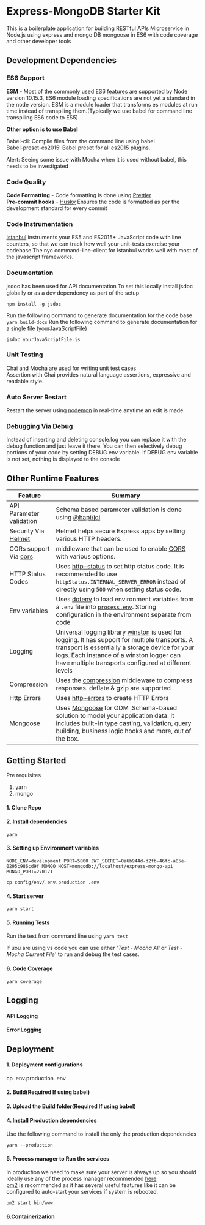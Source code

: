 # Express-MongoDB Starter Kit
This is a  boilerplate application for building RESTful APIs Microservice in Node.js using express and mongo DB mongoose in ES6 with code coverage and other developer tools

## Development Dependencies

### ES6 Support

**ESM** - Most of the commonly used ES6 [features](https://node.green/) are supported by Node version 10.15.3, ES6 module loading specifications are not yet a standard in the node version. ESM is a module loader that transforms es modules at run time instead of transpiling them.(Typically we use babel for command line transpiling ES6 code to ES5)

**Other option is to use Babel**

Babel-cli: Compile files from the command line using babel  
Babel-preset-es2015: Babel preset for all es2015 plugins.

Alert: Seeing some issue with Mocha when it is used without babel, this needs to be investigated

### Code Quality

**Code Formatting** - Code formatting is done using [Prettier](https://prettier.io/)  
**Pre-commit hooks** - [Husky](https://github.com/typicode/husky#readme) Ensures the code is formatted as per the development standard for every commit

### Code Instrumentation

[Istanbul](https://github.com/istanbuljs/nyc#readme) instruments your ES5 and ES2015+ JavaScript code with line counters, so that we can track how well your unit-tests exercise your codebase.The nyc command-line-client for Istanbul works well with most of the javascript frameworks.

### Documentation

jsdoc has been used for API documentation
To set this locally install jsdoc globally or as a dev dependency as part of the setup

`npm install -g jsdoc`

Run the following command to generate documentation for the code base
`yarn build-docs`
Run the following command to generate documentation for a single file (yourJavaScriptFile)

`jsdoc yourJavaScriptFile.js`

### Unit Testing

Chai and Mocha are used for writing unit test cases  
Assertion with Chai provides natural language assertions, expressive and readable style.

### Auto Server Restart

Restart the server using [nodemon](https://github.com/remy/nodemon) in real-time anytime an edit is made.

### Debugging Via [Debug](https://www.npmjs.com/package/debug)

Instead of inserting and deleting console.log you can replace it with the debug function and just leave it there. You can then selectively debug portions of your code by setting DEBUG env variable. If DEBUG env variable is not set, nothing is displayed to the console

## Other Runtime Features

| Feature                                                           | Summary                                                                                                                                                                                                                                                                                          |
| ----------------------------------------------------------------- | ------------------------------------------------------------------------------------------------------------------------------------------------------------------------------------------------------------------------------------------------------------------------------------------------ |
| API Parameter validation                                          | Schema based parameter validation is done using [@hapi/joi ](https://www.npmjs.com/package/@hapi/joi)                                                                                                                                                                                            |
| Security Via [Helmet](https://helmetjs.github.io/)                | Helmet helps secure Express apps by setting various HTTP headers.                                                                                                                                                                                                                                |
| CORs support Via [cors](https://github.com/expressjs/cors#readme) | middleware that can be used to enable [CORS](http://en.wikipedia.org/wiki/Cross-origin_resource_sharing) with various options.                                                                                                                                                                   |
| HTTP Status Codes                                                 | Uses [http-status](https://www.npmjs.com/package/http-status) to set http status code. It is recommended to use `httpStatus.INTERNAL_SERVER_ERROR` instead of directly using `500` when setting status code.                                                                                     |
| Env variables                                                     | Uses [dotenv](https://www.npmjs.com/package/dotenv) to load environment variables from a `.env` file into [`process.env`](https://nodejs.org/docs/latest/api/process.html#process_process_env). Storing configuration in the environment separate from code                                      |
| Logging                                                           | Universal logging library [winston](https://www.npmjs.com/package/winston) is used for logging. It has support for multiple transports. A transport is essentially a storage device for your logs. Each instance of a winston logger can have multiple transports configured at different levels |
| Compression                                                       | Uses the [compression](https://github.com/expressjs/compression#readme) middleware to compress responses. deflate & gzip are supported                                                                                                                                                           |
| Http Errors                                                       | Uses [http-errors](https://github.com/jshttp/http-errors#readme) to create HTTP Errors                                                                                                                                                                                                           |
| Mongoose                                                          | Uses [Mongoose](https://mongoosejs.com/) for ODM ,Schema-based solution to model your application data. It includes built-in type casting, validation, query building, business logic hooks and more, out of the box.                                                                            |

## Getting Started

Pre requisites

1.  yarn
2.  mongo

#### 1. Clone Repo

#### 2. Install dependencies

`yarn`

#### 3. Setting up Environment variables

`NODE_ENV=development PORT=5000 JWT_SECRET=0a6b944d-d2fb-46fc-a85e-0295c986cd9f MONGO_HOST=mongodb://localhost/express-mongo-api MONGO_PORT=270171`

`cp config/env/.env.production .env`

#### 4. Start server

`yarn start`

#### 5. Running Tests

Run the test from command line using
`yarn test`

If uou are using vs code you can use either '_Test - Mocha All_ or _Test - Mocha Current File_' to run and debug the test cases.

#### 6. Code Coverage

`yarn coverage`

## Logging

#### API Logging

#### Error Logging

## Deployment

#### 1. Deployment configurations

cp .env.production .env

#### 2. Build(Required If using babel)

#### 3. Upload the Build folder(Required If using babel)

#### 4. Install Production dependencies

Use the following command to install the only the production dependencies

`yarn --production`

#### 5. Process manager to Run the services

In production we need to make sure your server is always up so you should ideally use any of the process manager recommended [here](http://expressjs.com/en/advanced/pm.html). [pm2](http://pm2.keymetrics.io/) is recommended as it has several useful features like it can be configured to auto-start your services if system is rebooted.

`pm2 start bin/www`

#### 6.Containerization
